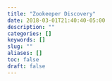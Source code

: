 ```yaml
---
title: "Zookeeper Discovery"
date: 2018-03-01T21:40:40-05:00
description: ""
categories: []
keywords: []
slug: ""
aliases: []
toc: false
draft: false
---
```

